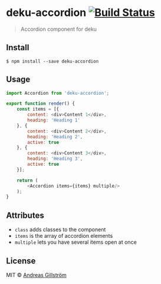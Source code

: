 # deku-accordion [![Build Status](https://travis-ci.org/gillstrom/deku-accordion.svg?branch=master)](https://travis-ci.org/gillstrom/deku-accordion)

> Accordion component for deku


## Install

```
$ npm install --save deku-accordion
```


## Usage

```js
import Accordion from 'deku-accordion';

export function render() {
	const items = [{
		content: <div>Content 1</div>,
		heading: 'Heading 1'
	}, {
		content: <div>Content 2</div>,
		heading: 'Heading 2',
		active: true
	}, {
		content: <div>Content 3</div>,
		heading: 'Heading 3',
		active: true
	}];

	return (
		<Accordion items={items} multiple/>
	);
}
```


## Attributes

* `class` adds classes to the component
* `items` is the array of accordion elements
* `multiple` lets you have several items open at once

## License

MIT © [Andreas Gillström](http://github.com/gillstrom)
